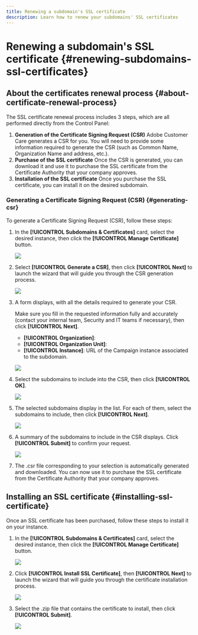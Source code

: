 ```yaml
---
title: Renewing a subdomain's SSL certificate
description: Learn how to renew your subdomains' SSL certificates
---
```


# Renewing a subdomain's SSL certificate {#renewing-subdomains-ssl-certificates}

## About the certificates renewal process {#about-certificate-renewal-process}

The SSL certificate renewal process includes 3 steps, which are all performed directly from the Control Panel:

1. **Generation of the Certificate Signing Request (CSR)**
    Adobe Customer Care generates a CSR for you. You will need to provide some information required to generate the CSR (such as Common Name, Organization Name and address, etc.).
1. **Purchase of the SSL certificate**
    Once the CSR is generated, you can download it and use it to purchase the SSL certificate from the Certificate Authority that your company approves.
1. **Installation of the SSL certificate**
    Once you purchase the SSL certificate, you can install it on the desired subdomain.

### Generating a Certificate Signing Request (CSR) {#generating-csr}

To generate a Certificate Signing Request (CSR), follow these steps:

1. In the **[!UICONTROL Subdomains & Certificates]** card, select the desired instance, then click the **[!UICONTROL Manage Certificate]** button.

    ![](assets/renewal1.png)

1. Select **[!UICONTROL Generate a CSR]**, then click **[!UICONTROL Next]** to launch the wizard that will guide you through the CSR generation process.

    ![](assets/renewal2.png)

1. A form displays, with all the details required to generate your CSR.

    Make sure you fill in the requested information fully and accurately (contact your internal team, Security and IT teams if necessary), then click **[!UICONTROL Next]**.

    * **[!UICONTROL Organization]**:
    * **[!UICONTROL Organization Unit]**:
    * **[!UICONTROL Instance]**: URL of the Campaign instance associated to the subdomain.

    ![](assets/renewal3.png)

1. Select the subdomains to include into the CSR, then click **[!UICONTROL OK]**.

    ![](assets/renewal4.png)

1. The selected subdomains display in the list. For each of them, select the subdomains to include, then click **[!UICONTROL Next]**.

    ![](assets/renewal5.png)

1. A summary of the subdomains to include in the CSR displays. Click **[!UICONTROL Submit]** to confirm your request.

    ![](assets/renewal6.png)

1. The .csr file corresponding to your selection is automatically generated and downloaded. You can now use it to purchase the SSL certificate from the Certificate Authority that your company approves.

## Installing an SSL certificate {#installing-ssl-certificate}

Once an SSL certificate has been purchased, follow these steps to install it on your instance.

1. In the **[!UICONTROL Subdomains & Certificates]** card, select the desired instance, then click the **[!UICONTROL Manage Certificate]** button.

    ![](assets/renewal1.png)

1. Click **[!UICONTROL Install SSL Certificate]**, then **[!UICONTROL Next]** to launch the wizard that will guide you through the certificate installation process.

    ![](assets/install1.png)

1. Select the .zip file that contains the certificate to install, then click **[!UICONTROL Submit]**.

    ![](assets/install2.png)
